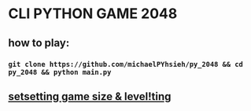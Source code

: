 # CLI PYTHON GAME 2048

## how to play: 

### `git clone https://github.com/michaelPYhsieh/py_2048 && cd py_2048 && python main.py`

## [setsetting game size & level!ting](/main.py#L33)
